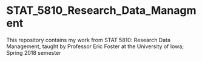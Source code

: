 # STAT_5810_Research_Data_Managment
This repository contains my work from STAT 5810: Research Data Management, taught by Professor Eric Foster at the University of Iowa; Spring 2018 semester
